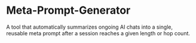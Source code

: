# Meta-Prompt-Generator
A tool that automatically summarizes ongoing AI chats into a single, reusable meta prompt after a session reaches a given length or hop count.
